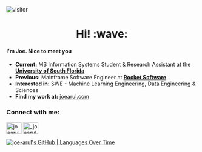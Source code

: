 <img src="https://visitor-badge.laobi.icu/badge?page_id=joe-arul" alt="visitor" /> 

<h1 align='center'> Hi! :wave:</h1>

#### I'm Joe. Nice to meet you 

- **Current:** MS Information Systems Student & Research Assistant at the [**University of South Florida**](https://www.usf.edu/)
- **Previous:** Mainframe Software Engineer at [**Rocket Software**](https://www.rocketsoftware.com)
- **Interested in:**  SWE - Machine Learning Engineering, Data Engineering & Sciences
- **Find my work at:** [joearul.com](https://joearul.com/)

<h3 align="left">Connect with me:</h3>
<p align="left">
<a href="https://linkedin.com/in/joearul" target="blank"><img align="center" src="https://raw.githubusercontent.com/rahuldkjain/github-profile-readme-generator/master/src/images/icons/Social/linked-in-alt.svg" alt="joearul" height="30" width="40" /></a>
<a href="https://instagram.com/_joearul" target="blank"><img align="center" src="https://raw.githubusercontent.com/rahuldkjain/github-profile-readme-generator/master/src/images/icons/Social/instagram.svg" alt="_joearul" height="30" width="40" /></a>
</p>

[![joe-arul's GitHub | Languages Over Time](https://stats.quine.sh/joe-arul/languages-over-time?theme=light)](https://quine.sh?utm_source=widgets&utm_campaign=joe-arul)



  
<!--
**joe-arul/joe-arul** is a ✨ _special_ ✨ repository because its `README.md` (this file) appears on your GitHub profile.

Here are some ideas to get you started:

- 🔭 I’m currently working on ...
- 🌱 I’m currently learning ...
- 👯 I’m looking to collaborate on ...
- 🤔 I’m looking for help with ...
- 💬 Ask me about ...
- 📫 How to reach me: ...
- 😄 Pronouns: ...
- ⚡ Fun fact: ...
-->
